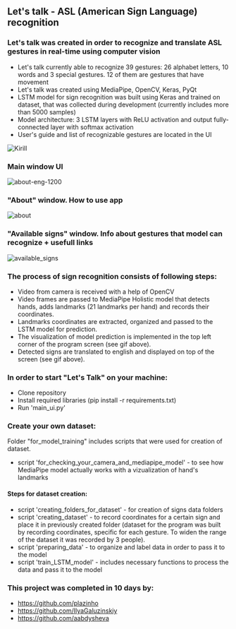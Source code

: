 ## Let's talk - ASL (American Sign Language) recognition
### Let's talk was created in order to recognize and translate ASL gestures in real-time using computer vision
- Let's talk currently able to recognize 39 gestures: 26 alphabet letters, 10 words and 3 special gestures. 12 of them are gestures that have movement
- Let's talk was created using MediaPipe, OpenCV, Keras, PyQt
- LSTM model for sign recognition was built using Keras and trained on dataset, that was collected during development (currently includes more than 5000 samples)
- Model architecture: 3 LSTM layers with ReLU activation and output fully-connected layer with softmax activation
- User's guide and list of recognizable gestures are located in the UI

![Kirill](https://user-images.githubusercontent.com/88561819/139092550-d1b2ef50-641f-467b-a74d-7a6550432974.gif)

### Main window UI
![about-eng-1200](https://user-images.githubusercontent.com/88561819/139127588-9ba7f567-4b5a-4173-86bc-9dfa5391af68.jpg)

### "About" window. How to use app
![about](https://user-images.githubusercontent.com/88561819/139136392-c7721446-11ce-42d6-bb94-cc8f4d4409de.png)

### "Available signs" window. Info about gestures that model can recognize + usefull links
![available_signs](https://user-images.githubusercontent.com/88561819/139136595-9daff1f6-02d0-470b-a402-514469fa8a30.png)

### The process of sign recognition consists of following steps:
- Video from camera is received with a help of OpenCV
- Video frames are passed to MediaPipe Holistic model that detects hands, adds landmarks (21 landmarks per hand) and records their coordinates.
- Landmarks coordinates are extracted, organized and passed to the LSTM model for prediction.
- The visualization of model prediction is implemented in the top left corner of the program screen (see gif above). 
- Detected signs are translated to english and displayed on top of the screen (see gif above).

### In order to start "Let's Talk" on your machine:
- Clone repository
- Install required libraries (pip install -r requirements.txt)
- Run 'main_ui.py'

### Create your own dataset:
Folder "for_model_training" includes scripts that were used for creation of dataset.
- script 'for_checking_your_camera_and_mediapipe_model' - to see how MediaPipe model actually works with a vizualization of hand's landmarks

#### Steps for dataset creation:
- script 'creating_folders_for_dataset' - for creation of signs data folders
- script 'creating_dataset' - to record coordinates for a certain sign and place it in previously created folder (dataset for the program was built by recording coordinates, specific for each gesture. To widen the range of the dataset it was recorded by 3 people).
- script 'preparing_data' - to organize and label data in order to pass it to the model
- script 'train_LSTM_model' - includes necessary functions to process the data and pass it to the model

### This project was completed in 10 days by:
- https://github.com/plazinho
- https://github.com/IlyaGaluzinskiy
- https://github.com/aabdysheva
